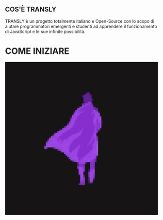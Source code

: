 ## COS'È TRANSLY
TRANSLY è un progetto totalmente italiano e Open-Source con lo scopo di aiutare programmatori emergenti e studenti ad apprendere il funzionamento di JavaScript e le sue infinite possibilità.

# COME INIZIARE

![App UI](/20241128_091206_0000.png)
